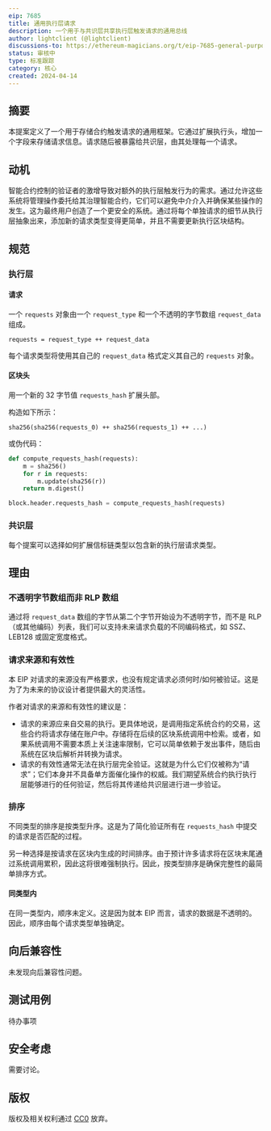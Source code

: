 ```yaml
---
eip: 7685
title: 通用执行层请求
description: 一个用于与共识层共享执行层触发请求的通用总线
author: lightclient (@lightclient)
discussions-to: https://ethereum-magicians.org/t/eip-7685-general-purpose-execution-layer-requests/19668
status: 审核中
type: 标准跟踪
category: 核心
created: 2024-04-14
---
```


## 摘要

本提案定义了一个用于存储合约触发请求的通用框架。它通过扩展执行头，增加一个字段来存储请求信息。请求随后被暴露给共识层，由其处理每一个请求。

## 动机

智能合约控制的验证者的激增导致对额外的执行层触发行为的需求。通过允许这些系统将管理操作委托给其治理智能合约，它们可以避免中介介入并确保某些操作的发生。这为最终用户创造了一个更安全的系统。通过将每个单独请求的细节从执行层抽象出来，添加新的请求类型变得更简单，并且不需要更新执行区块结构。

## 规范

### 执行层

#### 请求

一个 `requests` 对象由一个 `request_type` 和一个不透明的字节数组 `request_data` 组成。

```
requests = request_type ++ request_data
```

每个请求类型将使用其自己的 `request_data` 格式定义其自己的 `requests` 对象。

#### 区块头

用一个新的 32 字节值 `requests_hash` 扩展头部。

构造如下所示：

```
sha256(sha256(requests_0) ++ sha256(requests_1) ++ ...)
```

或伪代码：

```python
def compute_requests_hash(requests):
    m = sha256()
    for r in requests:
        m.update(sha256(r))
    return m.digest()

block.header.requests_hash = compute_requests_hash(requests)
```

### 共识层

每个提案可以选择如何扩展信标链类型以包含新的执行层请求类型。

## 理由

### 不透明字节数组而非 RLP 数组

通过将 `request_data` 数组的字节从第二个字节开始设为不透明字节，而不是 RLP（或其他编码）列表，我们可以支持未来请求负载的不同编码格式，如 SSZ、LEB128 或固定宽度格式。

### 请求来源和有效性

本 EIP 对请求的来源没有严格要求，也没有规定请求必须何时/如何被验证。这是为了为未来的协议设计者提供最大的灵活性。

作者对请求的来源和有效性的建议是：

* 请求的来源应来自交易的执行。更具体地说，是调用指定系统合约的交易，这些合约将请求存储在账户中。存储将在后续的区块系统调用中检索。或者，如果系统调用不需要本质上关注速率限制，它可以简单依赖于发出事件，随后由系统在区块后解析并转换为请求。
* 请求的有效性通常无法在执行层完全验证。这就是为什么它们仅被称为“请求”；它们本身并不具备单方面催化操作的权威。我们期望系统合约执行执行层能够进行的任何验证，然后将其传递给共识层进行进一步验证。

### 排序

不同类型的排序是按类型升序。这是为了简化验证所有在 `requests_hash` 中提交的请求是否匹配的过程。

另一种选择是按请求在区块内生成的时间排序。由于预计许多请求将在区块末尾通过系统调用累积，因此这将很难强制执行。因此，按类型排序是确保完整性的最简单排序方式。

#### 同类型内

在同一类型内，顺序未定义。这是因为就本 EIP 而言，请求的数据是不透明的。因此，顺序由每个请求类型单独确定。

## 向后兼容性

未发现向后兼容性问题。

## 测试用例

待办事项

## 安全考虑

需要讨论。

## 版权

版权及相关权利通过 [CC0](../LICENSE.md) 放弃。